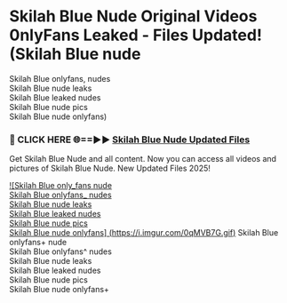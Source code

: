 # Skilah Blue Nude Original Videos 0nlyFans Leaked - Files Updated! (Skilah Blue nude<br>

Skilah Blue onlyfans, nudes<br>
Skilah Blue nude leaks<br>
Skilah Blue leaked nudes<br>
Skilah Blue nude pics<br>
Skilah Blue nude onlyfans)

<h3>🔴 CLICK HERE 🌐==►► <a href="https://tinyurl.com/leaks-videos" rel="nofollow">Skilah Blue Nude Updated Files</a></h3>

Get Skilah Blue Nude and all content. Now you can access all videos and pictures of Skilah Blue Nude. New Updated Files 2025!

[![Skilah Blue only_fans nude<br>
Skilah Blue onlyfans_ nudes<br>
Skilah Blue nude leaks<br>
Skilah Blue leaked nudes<br>
Skilah Blue nude pics<br>
Skilah Blue nude onlyfans]
(https://i.imgur.com/0qMVB7G.gif)](https://tinyurl.com/leaks-videos)
Skilah Blue onlyfans+ nude<br>
Skilah Blue onlyfans^ nudes<br>
Skilah Blue nude leaks<br>
Skilah Blue leaked nudes<br>
Skilah Blue nude pics<br>
Skilah Blue nude onlyfans+